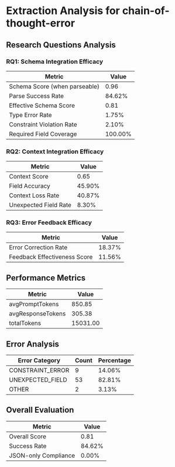 # Extraction Analysis for chain-of-thought-error

## Research Questions Analysis

### RQ1: Schema Integration Efficacy

| Metric | Value |
|--------|-------|
| Schema Score (when parseable) | 0.96 |
| Parse Success Rate | 84.62% |
| Effective Schema Score | 0.81 |
| Type Error Rate | 1.75% |
| Constraint Violation Rate | 2.10% |
| Required Field Coverage | 100.00% |

### RQ2: Context Integration Efficacy

| Metric | Value |
|--------|-------|
| Context Score | 0.65 |
| Field Accuracy | 45.90% |
| Context Loss Rate | 40.87% |
| Unexpected Field Rate | 8.30% |

### RQ3: Error Feedback Efficacy

| Metric | Value |
|--------|-------|
| Error Correction Rate | 18.37% |
| Feedback Effectiveness Score | 11.56% |

## Performance Metrics

| Metric | Value |
|--------|-------|
| avgPromptTokens | 850.85 |
| avgResponseTokens | 305.38 |
| totalTokens | 15031.00 |

## Error Analysis

| Error Category | Count | Percentage |
|---------------|-------|------------|
| CONSTRAINT_ERROR | 9 | 14.06% |
| UNEXPECTED_FIELD | 53 | 82.81% |
| OTHER | 2 | 3.13% |

## Overall Evaluation

| Metric | Value |
|--------|-------|
| Overall Score | 0.81 |
| Success Rate | 84.62% |
| JSON-only Compliance | 0.00% |
